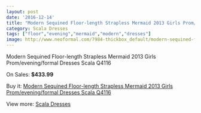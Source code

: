 ```yaml
---
layout: post
date: '2016-12-14'
title: "Modern Sequined Floor-length Strapless Mermaid 2013 Girls Prom/evening/formal Dresses Scala Q4116"
category: Scala Dresses
tags: ["floor","evening","mermaid","modern","dresses"]
image: http://www.neoformal.com/7984-thickbox_default/modern-sequined-floor-length-strapless-mermaid-2013-girls-prom-evening-formal-dresses-scala-q4116.jpg
---
```

Modern Sequined Floor-length Strapless Mermaid 2013 Girls Prom/evening/formal Dresses Scala Q4116

On Sales: **$433.99**
<a href="https://www.neoformal.com/en/scala-dresses/2814-modern-sequined-floor-length-strapless-mermaid-2013-girls-prom-evening-formal-dresses-scala-q4116.html"><amp-img layout="responsive" width="600" height="600" src="//www.neoformal.com/7984-thickbox_default/modern-sequined-floor-length-strapless-mermaid-2013-girls-prom-evening-formal-dresses-scala-q4116.jpg" alt="Modern Sequined Floor-length Strapless Mermaid 2013 Girls Prom/evening/formal Dresses Scala Q4116 0" /></a>
<a href="https://www.neoformal.com/en/scala-dresses/2814-modern-sequined-floor-length-strapless-mermaid-2013-girls-prom-evening-formal-dresses-scala-q4116.html"><amp-img layout="responsive" width="600" height="600" src="//www.neoformal.com/7985-thickbox_default/modern-sequined-floor-length-strapless-mermaid-2013-girls-prom-evening-formal-dresses-scala-q4116.jpg" alt="Modern Sequined Floor-length Strapless Mermaid 2013 Girls Prom/evening/formal Dresses Scala Q4116 1" /></a>

Buy it: [Modern Sequined Floor-length Strapless Mermaid 2013 Girls Prom/evening/formal Dresses Scala Q4116](https://www.neoformal.com/en/scala-dresses/2814-modern-sequined-floor-length-strapless-mermaid-2013-girls-prom-evening-formal-dresses-scala-q4116.html "Modern Sequined Floor-length Strapless Mermaid 2013 Girls Prom/evening/formal Dresses Scala Q4116")

View more: [Scala Dresses](https://www.neoformal.com/en/26-scala-dresses "Scala Dresses")